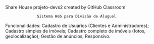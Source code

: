 Share House
projeto-devs2 created by GitHub Classroom



                  Sistema Web para Divisão de Aluguel
Funcionalidades:
  Cadastro de Usuários (Clientes e Administradores);
  Cadastro simples de imóveis;
  Cadastro completo de imóveis (fotos, geolocalização);
  Gestão de anúncios;
  Responsivo.
